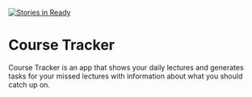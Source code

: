 [![Stories in Ready](https://badge.waffle.io/henrikbossart/courseTracker.png?label=ready&title=Ready)](https://waffle.io/henrikbossart/courseTracker)

# Course Tracker

Course Tracker is an app that shows your daily lectures and generates tasks
for your missed lectures with information about what you should catch up on.


